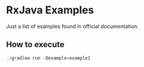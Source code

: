 # RxJava Examples

Just a list of examples found in official documentation.

## How to execute

```java
./gradlew run -Dexample=example1
```